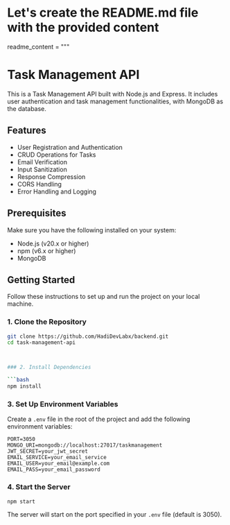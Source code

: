 # Let's create the README.md file with the provided content

readme_content = """
# Task Management API

This is a Task Management API built with Node.js and Express. It includes user authentication and task management functionalities, with MongoDB as the database.

## Features

- User Registration and Authentication
- CRUD Operations for Tasks
- Email Verification
- Input Sanitization
- Response Compression
- CORS Handling
- Error Handling and Logging

## Prerequisites

Make sure you have the following installed on your system:

- Node.js (v20.x or higher)
- npm (v6.x or higher)
- MongoDB

## Getting Started

Follow these instructions to set up and run the project on your local machine.

### 1. Clone the Repository

```bash
git clone https://github.com/HadiDevLabx/backend.git
cd task-management-api



### 2. Install Dependencies

```bash
npm install
```

### 3. Set Up Environment Variables

Create a `.env` file in the root of the project and add the following environment variables:

```
PORT=3050
MONGO_URI=mongodb://localhost:27017/taskmanagement
JWT_SECRET=your_jwt_secret
EMAIL_SERVICE=your_email_service
EMAIL_USER=your_email@example.com
EMAIL_PASS=your_email_password
```

### 4. Start the Server

```bash
npm start
```

The server will start on the port specified in your `.env` file (default is 3050).
